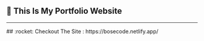 ## :tada: This Is My Portfolio Website 
<hr>
## :rocket: Checkout The Site : https://bosecode.netlify.app/



